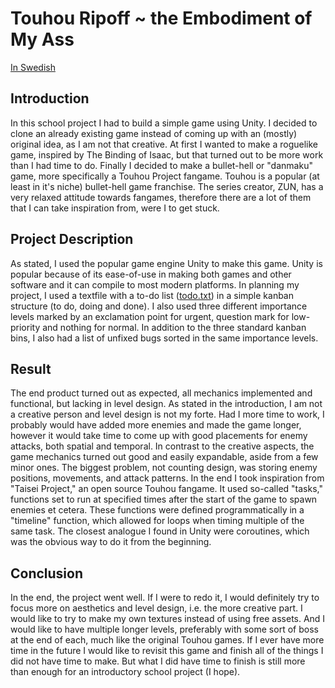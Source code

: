 # Touhou Ripoff ~ the Embodiment of My Ass

[In Swedish](./README.sv.md)

## Introduction

In this school project I had to build a simple game using Unity. I decided to
clone an already existing game instead of coming up with an (mostly) original
idea, as I am not that creative. At first I wanted to make a roguelike game,
inspired by The Binding of Isaac, but that turned out to be more work than I
had time to do. Finally I decided to make a bullet-hell or "danmaku" game, more
specifically a Touhou Project fangame. Touhou is a popular (at least in it's
niche) bullet-hell game franchise. The series creator, ZUN, has a very relaxed
attitude towards fangames, therefore there are a lot of them that I can take
inspiration from, were I to get stuck.

## Project Description

As stated, I used the popular game engine Unity to make this game. Unity is
popular because of its ease-of-use in making both games and other software and
it can compile to most modern platforms. In planning my project, I used a
textfile with a to-do list ([todo.txt](todo.txt)) in a simple kanban structure
(to do, doing and done). I also used three different importance levels marked
by an exclamation point for urgent, question mark for low-priority and nothing
for normal. In addition to the three standard kanban bins, I also had a list of
unfixed bugs sorted in the same importance levels.

## Result

The end product turned out as expected, all mechanics implemented and
functional, but lacking in level design. As stated in the introduction, I am
not a creative person and level design is not my forte. Had I more time to
work, I probably would have added more enemies and made the game longer,
however it would take time to come up with good placements for enemy attacks,
both spatial and temporal. In contrast to the creative aspects, the game
mechanics turned out good and easily expandable, aside from a few minor ones.
The biggest problem, not counting design, was storing enemy positions,
movements, and attack patterns. In the end I took inspiration from "Taisei
Project," an open source Touhou fangame. It used so-called "tasks," functions
set to run at specified times after the start of the game to spawn enemies et
cetera. These functions were defined programmatically in a "timeline" function,
which allowed for loops when timing multiple of the same task. The closest
analogue I found in Unity were coroutines, which was the obvious way to do it
from the beginning.

## Conclusion

In the end, the project went well. If I were to redo it, I would definitely try
to focus more on aesthetics and level design, i.e. the more creative part. I
would like to try to make my own textures instead of using free assets. And I
would like to have multiple longer levels, preferably with some sort of boss at
the end of each, much like the original Touhou games. If I ever have more time
in the future I would like to revisit this game and finish all of the things I
did not have time to make. But what I did have time to finish is still more
than enough for an introductory school project (I hope).
